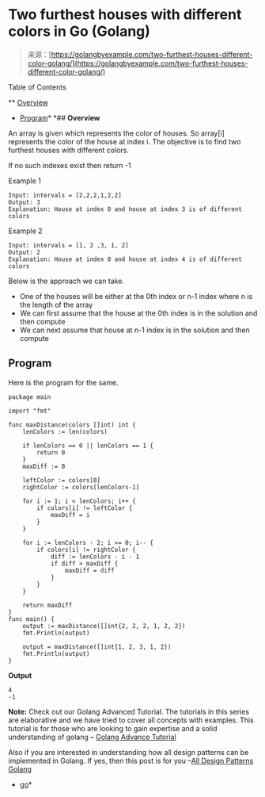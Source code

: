<!--yml
category: 未分类
date: 2024-10-13 06:49:42
-->

# Two furthest houses with different colors in Go (Golang)

> 来源：[https://golangbyexample.com/two-furthest-houses-different-color-golang/](https://golangbyexample.com/two-furthest-houses-different-color-golang/)

Table of Contents

 **   [Overview](#Overview "Overview")
*   [Program](#Program "Program")*  *## **Overview**

An array is given which represents the color of houses. So array[i] represents the color of the house at index i. The objective is to find two furthest houses with different colors.

If no such indexes exist then return -1

Example 1

```
Input: intervals = [2,2,2,1,2,2]
Output: 3
Explanation: House at index 0 and house at index 3 is of different colors
```

Example 2

```
Input: intervals = [1, 2 ,3, 1, 2]
Output: 2
Explanation: House at index 0 and house at index 4 is of different colors
```

Below is the approach we can take.

*   One of the houses will be either at the 0th index or n-1 index where n is the length of the array
*   We can first assume that the house at the 0th index is in the solution and then compute
*   We can next assume that house at n-1 index is in the solution and then compute

## **Program**

Here is the program for the same.

```
package main

import "fmt"

func maxDistance(colors []int) int {
	lenColors := len(colors)

	if lenColors == 0 || lenColors == 1 {
		return 0
	}
	maxDiff := 0

	leftColor := colors[0]
	rightColor := colors[lenColors-1]

	for i := 1; i < lenColors; i++ {
		if colors[i] != leftColor {
			maxDiff = i
		}
	}

	for i := lenColors - 2; i >= 0; i-- {
		if colors[i] != rightColor {
			diff := lenColors - i - 1
			if diff > maxDiff {
				maxDiff = diff
			}
		}
	}

	return maxDiff
}
func main() {
	output := maxDistance([]int{2, 2, 2, 1, 2, 2})
	fmt.Println(output)

	output = maxDistance([]int{1, 2, 3, 1, 2})
	fmt.Println(output)
}
```

**Output**

```
4
-1
```

**Note:** Check out our Golang Advanced Tutorial. The tutorials in this series are elaborative and we have tried to cover all concepts with examples. This tutorial is for those who are looking to gain expertise and a solid understanding of golang – [Golang Advance Tutorial](https://golangbyexample.com/golang-comprehensive-tutorial/)

Also if you are interested in understanding how all design patterns can be implemented in Golang. If yes, then this post is for you –[All Design Patterns Golang](https://golangbyexample.com/all-design-patterns-golang/)

*   [go](https://golangbyexample.com/tag/go/)*